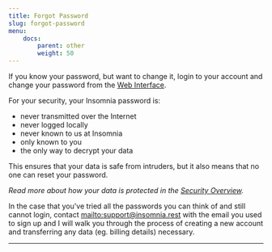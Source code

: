 ```yaml
---
title: Forgot Password
slug: forgot-password
menu:
    docs:
        parent: other
        weight: 50
---
```


<p class="notice info">
If you know your password, but want to change it, login to your account and change your
password from the <a href="/app/change-password/">Web Interface</a>.
</p>

For your security, your Insomnia password is:

- never transmitted over the Internet
- never logged locally
- never known to us at Insomnia
- only known to you
- the only way to decrypt your data

This ensures that your data is safe from intruders, but it also means that no one 
can reset your password.

_Read more about how your data is protected in the 
[Security Overview](/documentation/security/)._

In the case that you've tried all the passwords you can think of and still cannot login, contact
[mailto:support@insomnia.rest](support@insomnia.rest) with the email you used to sign up
and I will walk you through the process of creating a new account and transferring any
data (eg. billing details) necessary.

--- 

